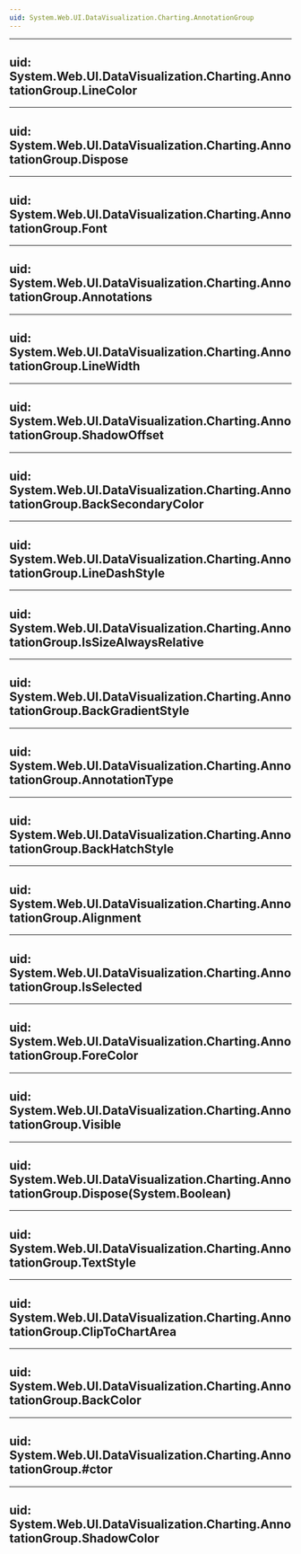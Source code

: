 ```yaml
---
uid: System.Web.UI.DataVisualization.Charting.AnnotationGroup
---
```


---
uid: System.Web.UI.DataVisualization.Charting.AnnotationGroup.LineColor
---

---
uid: System.Web.UI.DataVisualization.Charting.AnnotationGroup.Dispose
---

---
uid: System.Web.UI.DataVisualization.Charting.AnnotationGroup.Font
---

---
uid: System.Web.UI.DataVisualization.Charting.AnnotationGroup.Annotations
---

---
uid: System.Web.UI.DataVisualization.Charting.AnnotationGroup.LineWidth
---

---
uid: System.Web.UI.DataVisualization.Charting.AnnotationGroup.ShadowOffset
---

---
uid: System.Web.UI.DataVisualization.Charting.AnnotationGroup.BackSecondaryColor
---

---
uid: System.Web.UI.DataVisualization.Charting.AnnotationGroup.LineDashStyle
---

---
uid: System.Web.UI.DataVisualization.Charting.AnnotationGroup.IsSizeAlwaysRelative
---

---
uid: System.Web.UI.DataVisualization.Charting.AnnotationGroup.BackGradientStyle
---

---
uid: System.Web.UI.DataVisualization.Charting.AnnotationGroup.AnnotationType
---

---
uid: System.Web.UI.DataVisualization.Charting.AnnotationGroup.BackHatchStyle
---

---
uid: System.Web.UI.DataVisualization.Charting.AnnotationGroup.Alignment
---

---
uid: System.Web.UI.DataVisualization.Charting.AnnotationGroup.IsSelected
---

---
uid: System.Web.UI.DataVisualization.Charting.AnnotationGroup.ForeColor
---

---
uid: System.Web.UI.DataVisualization.Charting.AnnotationGroup.Visible
---

---
uid: System.Web.UI.DataVisualization.Charting.AnnotationGroup.Dispose(System.Boolean)
---

---
uid: System.Web.UI.DataVisualization.Charting.AnnotationGroup.TextStyle
---

---
uid: System.Web.UI.DataVisualization.Charting.AnnotationGroup.ClipToChartArea
---

---
uid: System.Web.UI.DataVisualization.Charting.AnnotationGroup.BackColor
---

---
uid: System.Web.UI.DataVisualization.Charting.AnnotationGroup.#ctor
---

---
uid: System.Web.UI.DataVisualization.Charting.AnnotationGroup.ShadowColor
---

